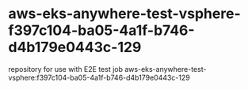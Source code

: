 # aws-eks-anywhere-test-vsphere-f397c104-ba05-4a1f-b746-d4b179e0443c-129
repository for use with E2E test job aws-eks-anywhere-test-vsphere:f397c104-ba05-4a1f-b746-d4b179e0443c-129
